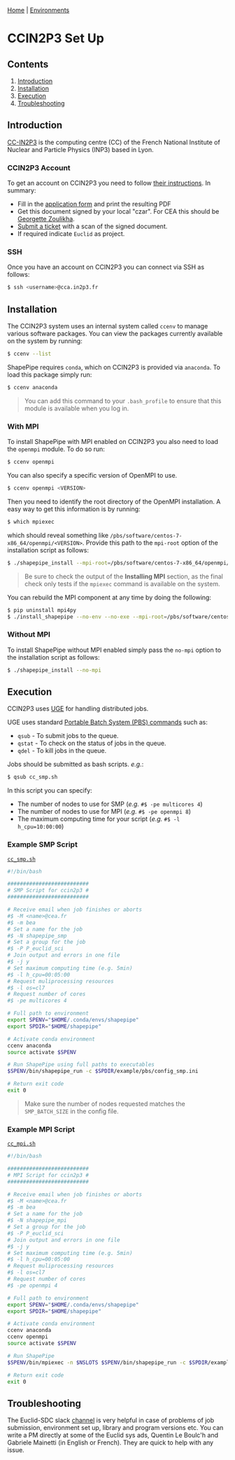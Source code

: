 [Home](./shapepipe.md) | [Environments](./environment.md)

# CCIN2P3 Set Up

## Contents

1. [Introduction](#Introduction)
1. [Installation](#Installation)
1. [Execution](#Execution)
1. [Troubleshooting](#Troubleshooting)

## Introduction

[CC-IN2P3](https://doc.cc.in2p3.fr/en-index.html) is the computing centre (CC) of the French National Institute of Nuclear and Particle Physics (INP3) based in Lyon.


### CCIN2P3 Account

To get an account on CCIN2P3 you need to follow [their instructions](https://doc.cc.in2p3.fr/en/Getting-started/access.html). In summary:
- Fill in the [application form](http://cctools.in2p3.fr/cclogon/) and print the resulting PDF
- Get this document signed by your local "czar". For CEA this should be [Georgette Zoulikha](mailto:zou.georgette@cea.fr).
- [Submit a ticket](https://cc-usersupport.in2p3.fr/otrs/customer.pl) with a scan of the signed document.
- If required indicate `Euclid` as project.

### SSH

Once you have an account on CCIN2P3 you can connect via SSH as follows:

```bash
$ ssh <username>@cca.in2p3.fr
```

## Installation

The CCIN2P3 system uses an internal system called `ccenv` to manage various software packages. You can view the packages currently available on the system by running:

```bash
$ ccenv --list
```

ShapePipe requires `conda`, which on CCIN2P3 is provided via `anaconda`. To load this package simply run:

```bash
$ ccenv anaconda
```

> You can add this command to your `.bash_profile` to ensure that this module is available when you log in.

### With MPI

To install ShapePipe with MPI enabled on CCIN2P3 you also need to load the `openmpi` module. To do so run:

```bash
$ ccenv openmpi
```

You can also specify a specific version of OpenMPI to use.

```bash
$ ccenv openmpi <VERSION>
```

Then you need to identify the root directory of the OpenMPI installation. A easy way to get this information is by running:

```bash
$ which mpiexec
```

which should reveal something like `/pbs/software/centos-7-x86_64/openmpi/<VERSION>`. Provide this path to the `mpi-root` option of the installation script as follows:

```bash
$ ./shapepipe_install --mpi-root=/pbs/software/centos-7-x86_64/openmpi/<VERSION>
```

> Be sure to check the output of the **Installing MPI** section, as the final check only tests if the `mpiexec` command is available on the system.

You can rebuild the MPI component at any time by doing the following:

```bash
$ pip uninstall mpi4py
$ ./install_shapepipe --no-env --no-exe --mpi-root=/pbs/software/centos-7-x86_64/openmpi/<VERSION>
```

### Without MPI

To install ShapePipe without MPI enabled simply pass the `no-mpi` option to the installation script as follows:

```bash
$ ./shapepipe_install --no-mpi
```

## Execution

CCIN2P3 uses [UGE](https://en.wikipedia.org/wiki/Univa_Grid_Engine) for handling distributed jobs.

UGE uses standard [Portable Batch System (PBS) commands](https://www.cqu.edu.au/eresearch/high-performance-computing/hpc-user-guides-and-faqs/pbs-commands) such as:

- `qsub` - To submit jobs to the queue.
- `qstat` - To check on the status of jobs in the queue.
- `qdel` - To kill jobs in the queue.

Jobs should be submitted as bash scripts. *e.g.*:

```bash
$ qsub cc_smp.sh
```

In this script you can specify:

- The number of nodes to use for SMP (*e.g.* `#$ -pe multicores 4`)
- The number of nodes to use for MPI (*e.g.* `#$ -pe openmpi 8`)
- The maximum computing time for your script (*e.g.* `#$ -l h_cpu=10:00:00`)

### Example SMP Script

[`cc_smp.sh`](../../example/pbs/cc_smp.sh)

```bash
#!/bin/bash

##########################
# SMP Script for ccin2p3 #
##########################

# Receive email when job finishes or aborts
#$ -M <name>@cea.fr
#$ -m bea
# Set a name for the job
#$ -N shapepipe_smp
# Set a group for the job
#$ -P P_euclid_sci
# Join output and errors in one file
#$ -j y
# Set maximum computing time (e.g. 5min)
#$ -l h_cpu=00:05:00
# Request muliprocessing resources
#$ -l os=cl7
# Request number of cores
#$ -pe multicores 4

# Full path to environment
export SPENV="$HOME/.conda/envs/shapepipe"
export SPDIR="$HOME/shapepipe"

# Activate conda environment
ccenv anaconda
source activate $SPENV

# Run ShapePipe using full paths to executables
$SPENV/bin/shapepipe_run -c $SPDIR/example/pbs/config_smp.ini

# Return exit code
exit 0
```

> Make sure the number of nodes requested matches the `SMP_BATCH_SIZE` in the config file.

### Example MPI Script

[`cc_mpi.sh`](../../example/pbs/cc_mpi.sh)

```bash
#!/bin/bash

##########################
# MPI Script for ccin2p3 #
##########################

# Receive email when job finishes or aborts
#$ -M <name>@cea.fr
#$ -m bea
# Set a name for the job
#$ -N shapepipe_mpi
# Set a group for the job
#$ -P P_euclid_sci
# Join output and errors in one file
#$ -j y
# Set maximum computing time (e.g. 5min)
#$ -l h_cpu=00:05:00
# Request muliprocessing resources
#$ -l os=cl7
# Request number of cores
#$ -pe openmpi 4

# Full path to environment
export SPENV="$HOME/.conda/envs/shapepipe"
export SPDIR="$HOME/shapepipe"

# Activate conda environment
ccenv anaconda
ccenv openmpi
source activate $SPENV

# Run ShapePipe
$SPENV/bin/mpiexec -n $NSLOTS $SPENV/bin/shapepipe_run -c $SPDIR/example/pbs/config_mpi.ini

# Return exit code
exit 0
```

## Troubleshooting

The Euclid-SDC slack [channel](#euclid-sdc-france.slack.com) is very helpful in case of problems of job submission, environment set up, library and program versions etc. You can write a PM directly at some of the Euclid sys ads, Quentin Le Boulc'h and Gabriele Mainetti (in English or French). They are quick to help with any issue.
